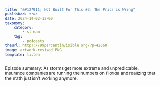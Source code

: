 ```yaml
---
title: "&#127911; Not Built For This #3: The Price is Wrong"
published: true
date: 2024-10-02-12-00
taxonomy:
    category:
        - stream
    tag:
        - podcasts
theurl: https://99percentinvisible.org/?p=42660
image: artwork-resized.PNG
template: listen
---
```


Episode summary: As storms get more extreme and unpredictable, insurance companies are running the numbers on Florida and realizing that the math just isn&rsquo;t working anymore.

